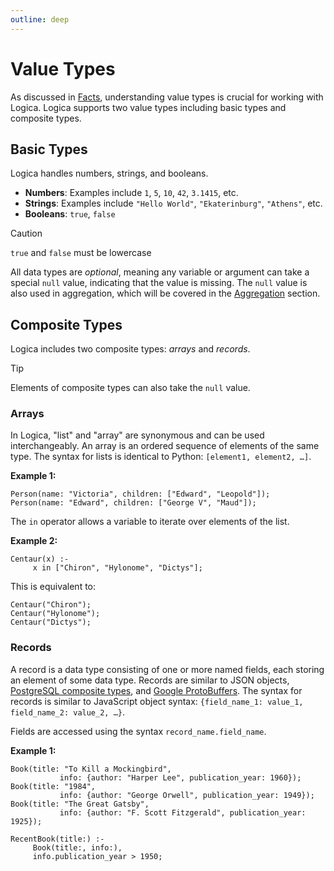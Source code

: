 ```yaml
---
outline: deep
---
```

# Value Types

As discussed in [Facts](/usrguide/facts.html#values), understanding value types is crucial for working with Logica. Logica supports two value types including basic types and composite types.

## Basic Types

Logica handles numbers, strings, and booleans.

- **Numbers**: Examples include `1`, `5`, `10`, `42`, `3.1415`, etc.
- **Strings**: Examples include `"Hello World"`, `"Ekaterinburg"`, `"Athens"`, etc.
- **Booleans**: `true`, `false`
>[!caution]
> `true` and `false` must be lowercase

All data types are _optional_, meaning any variable or argument can take a special `null` value, indicating that the value is missing. The `null` value is also used in aggregation, which will be covered in the [Aggregation](/usrguide/aggregation.html) section.

## Composite Types

Logica includes two composite types: _arrays_ and _records_.
>[!TIP]
> Elements of composite types can also take the `null` value.

### Arrays

In Logica, "list" and "array" are synonymous and can be used interchangeably. An array is an ordered sequence of elements of the same type. The syntax for lists is identical to Python: `[element1, element2, …]`.

**Example 1:**

```
Person(name: "Victoria", children: ["Edward", "Leopold"]);
Person(name: "Edward", children: ["George V", "Maud"]);
```

The `in` operator allows a variable to iterate over elements of the list.

**Example 2:**

```
Centaur(x) :-
     x in ["Chiron", "Hylonome", "Dictys"];
```

This is equivalent to:

```
Centaur("Chiron");
Centaur("Hylonome");
Centaur("Dictys");
```

### Records

A record is a data type consisting of one or more named fields, each storing an element of some data type. Records are similar to JSON objects, [PostgreSQL composite types](https://www.postgresql.org/docs/current/rowtypes.html), and [Google ProtoBuffers](https://en.wikipedia.org/wiki/Protocol_Buffers). The syntax for records is similar to JavaScript object syntax: `{field_name_1: value_1, field_name_2: value_2, …}`.

Fields are accessed using the syntax `record_name.field_name`.

**Example 1:**

```
Book(title: "To Kill a Mockingbird", 
           info: {author: "Harper Lee", publication_year: 1960});
Book(title: "1984", 
           info: {author: "George Orwell", publication_year: 1949});
Book(title: "The Great Gatsby", 
           info: {author: "F. Scott Fitzgerald", publication_year: 1925});

RecentBook(title:) :-
     Book(title:, info:),
     info.publication_year > 1950;
```

